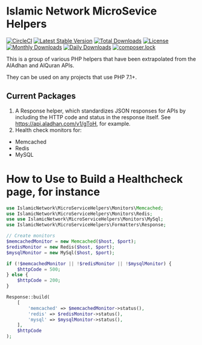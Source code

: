 # Islamic Network MicroSevice Helpers
[![CircleCI](https://circleci.com/gh/islamic-network/microservice-helpers.svg?style=shield)](https://circleci.com/gh/islamic-network/microservice-helpers)
[![Latest Stable Version](https://poser.pugx.org/islamic-network/microservice-helpers/v/stable)](https://packagist.org/packages/islamic-network/microservice-helpers)
[![Total Downloads](https://poser.pugx.org/islamic-network/microservice-helpers/downloads)](https://packagist.org/packages/islamic-network/microservice-helpers)
[![License](https://poser.pugx.org/islamic-network/microservice-helpers/license)](https://packagist.org/packages/islamic-network/microservice-helpers)
[![Monthly Downloads](https://poser.pugx.org/islamic-network/microservice-helpers/d/monthly)](https://packagist.org/packages/islamic-network/microservice-helpers)
[![Daily Downloads](https://poser.pugx.org/islamic-network/microservice-helpers/d/daily)](https://packagist.org/packages/islamic-network/microservice-helpers)
[![composer.lock](https://poser.pugx.org/islamic-network/microservice-helpers/composerlock)](https://packagist.org/packages/islamic-network/microservice-helpers)

This is a group of various PHP helpers that have been extrapolated from the AlAdhan and AlQuran APIs.

They can be used on any projects that use PHP 7.1+.

## Current Packages
1. A Response helper, which standardizes JSON responses for APIs by including the HTTP code and status in the response itself. See https://api.aladhan.com/v1/gToH, for example.
2. Health check monitors for:
  * Memcached
  * Redis
  * MySQL
  
# How to Use to Build a Healthcheck page, for instance

```php
use IslamicNetwork\MicroServiceHelpers\Monitors\Memcached;
use IslamicNetwork\MicroServiceHelpers\Monitors\Redis;
use use IslamicNetwork\MicroServiceHelpers\Monitors\MySql;
use IslamicNetwork\MicroServiceHelpers\Formatters\Response;

// Create monitors
$memcachedMonitor = new Memcached($host, $port);
$redisMonitor = new Redis($host, $port);
$mysqlMonitor = new MySql($host, $port);

if (!$memcachedMonitor || !$redisMonitor || !$mysqlMonitor) {
    $httpCode = 500;
} else {
    $httpCode = 200;
}

Response::build(
    [ 
        'memcached' => $memcachedMonitor->status(),
        'redis' => $redisMonitor->status(),
        'mysql' => $mysqlMonitor->status(),
    ],
    $httpCode
);
```








